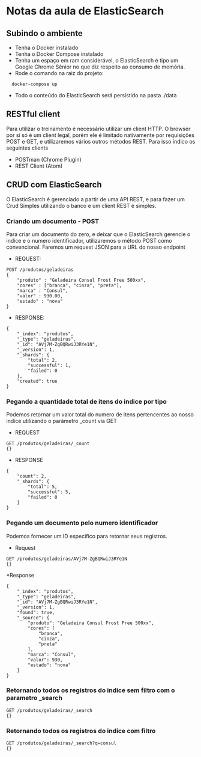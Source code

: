 # Notas da aula de ElasticSearch

## Subindo o ambiente
* Tenha o Docker instalado
* Tenha o Docker Compose instalado
* Tenha um espaço em ram considerável, o ElasticSearch é tipo um Google Chrome Sênior no que diz respeito ao consumo de memória.
* Rode o comando na raiz do projeto:

```
  docker-compose up
```

* Todo o conteúdo do ElasticSearch será persistido na pasta ./data

## RESTful client

Para utilizar o treinamento é necessário utilizar um client HTTP. O browser por si só é um client legal, porém ele é limitado nativamente por requisições POST e GET, e utilizaremos vários outros métodos REST. Para isso indico os seguintes clients

* POSTman (Chrome Plugin)
* REST Client (Atom)



## CRUD com ElasticSearch

O ElasticSearch é gerenciado a partir de uma API REST, e para fazer um Crud Simples utilizando o banco e um client REST é simples.

### Criando um documento - POST

Para criar um documento do zero, e deixar que o ElasticSearch gerencie o indice e o numero identificador, utilizaremos o método POST como convencional. Faremos um request JSON para a URL do nosso endpoint

* REQUEST:

```
POST /produtos/geladeiras
{
    "produto" : "Geladeira Consul Frost Free 500xx",
    "cores" : ["branca", "cinza", "preta"],
    "marca" : "Consul",
    "valor" : 930.00,
    "estado" : "nova"
}
```

* RESPONSE:

```
{
    "_index": "produtos",
    "_type": "geladeiras",
    "_id": "AVj7M-ZgBQRwiJ3RYe1N",
    "_version": 1,
    "_shards": {
        "total": 2,
        "successful": 1,
        "failed": 0
    },
    "created": true
}

```




### Pegando a quantidade total de itens do indice por tipo

Podemos retornar um valor total do numero de itens pertencentes ao nosso indice utilizando o parâmetro _count via GET


* REQUEST
```
GET /produtos/geladeiras/_count
{}
```

* RESPONSE
```
{
    "count": 2,
    "_shards": {
        "total": 5,
        "successful": 5,
        "failed": 0
    }
}
```

### Pegando um documento pelo numero identificador

Podemos fornecer um ID especifico para retornar seus registros.

* Request
```
GET /produtos/geladeiras/AVj7M-ZgBQRwiJ3RYe1N
{}
```

*Response

```
{
    "_index": "produtos",
    "_type": "geladeiras",
    "_id": "AVj7M-ZgBQRwiJ3RYe1N",
    "_version": 1,
    "found": true,
    "_source": {
        "produto": "Geladeira Consul Frost Free 500xx",
        "cores": [
            "branca",
            "cinza",
            "preta"
        ],
        "marca": "Consul",
        "valor": 930,
        "estado": "nova"
    }
}
```


### Retornando todos os registros do indice sem filtro com o parametro _search

```
GET /produtos/geladeiras/_search
{}
```

### Retornando todos os registros do indice com filtro

```
GET /produtos/geladeiras/_search?q=consul
{}
```
